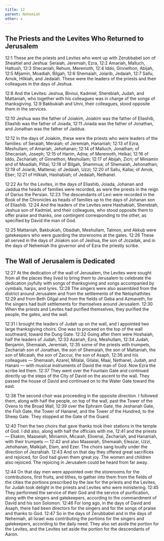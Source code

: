 ```yaml
---
title: 12
parent: Nehemiah
other: x
---
```


## The Priests and the Levites Who Returned to Jerusalem

<a name="12:1">12:1</a> These are the priests and Levites who went up with Zerubbabel son of Shealtiel and Jeshua: Seraiah, Jeremiah, Ezra, <a name="12:2">12:2</a> Amariah, Malluch, Hattush, <a name="12:3">12:3</a> Shecaniah, Rehum, Meremoth, <a name="12:4">12:4</a> Iddo, Ginnethon, Abijah, <a name="12:5">12:5</a> Mijamin, Moadiah, Bilgah, <a name="12:6">12:6</a> Shemaiah, Joiarib, Jedaiah, <a name="12:7">12:7</a> Sallu, Amok, Hilkiah, and Jedaiah. These were the leaders of the priests and their colleagues in the days of Jeshua.

<a name="12:8">12:8</a> And the Levites: Jeshua, Binnui, Kadmiel, Sherebiah, Judah, and Mattaniah, who together with his colleagues was in charge of the songs of thanksgiving. <a name="12:9">12:9</a> Bakbukiah and Unni, their colleagues, stood opposite them in the services.

<a name="12:10">12:10</a> Jeshua was the father of Joiakim, Joiakim was the father of Eliashib, Eliashib was the father of Joiada, <a name="12:11">12:11</a> Joiada was the father of Jonathan, and Jonathan was the father of Jaddua.

<a name="12:12">12:12</a> In the days of Joiakim, these were the priests who were leaders of the families: of Seraiah, Meraiah; of Jeremiah, Hananiah; <a name="12:13">12:13</a> of Ezra, Meshullam; of Amariah, Jehohanan; <a name="12:14">12:14</a> of Malluch, Jonathan; of Shecaniah, Joseph; <a name="12:15">12:15</a> of Harim, Adna; of Meremoth, Helkai; <a name="12:16">12:16</a> of Iddo, Zechariah; of Ginnethon, Meshullam; <a name="12:17">12:17</a> of Abijah, Zicri; of Miniamin and of Moadiah, Piltai; <a name="12:18">12:18</a> of Bilgah, Shammua; of Shemaiah, Jehonathan; <a name="12:19">12:19</a> of Joiarib, Mattenai; of Jedaiah, Uzzi; <a name="12:20">12:20</a> of Sallu, Kallai; of Amok, Eber; <a name="12:21">12:21</a> of Hilkiah, Hashabiah; of Jedaiah, Nethanel.

<a name="12:22">12:22</a> As for the Levites, in the days of Eliashib, Joiada, Johanan and Jaddua the heads of families were recorded, as were the priests in the reign of Darius the Persian. <a name="12:23">12:23</a> The descendants of Levi were recorded in the Book of the Chronicles as heads of families up to the days of Johanan son of Eliashib. <a name="12:24">12:24</a> And the leaders of the Levites were Hashabiah, Sherebiah, Jeshua son of Kadmiel, and their colleagues, who stood opposite them to offer praise and thanks, one contingent corresponding to the other, as specified by David the man of God.

<a name="12:25">12:25</a> Mattaniah, Bakbukiah, Obadiah, Meshullam, Talmon, and Akkub were gatekeepers who were guarding the storerooms at the gates. <a name="12:26">12:26</a> These all served in the days of Joiakim son of Jeshua, the son of Jozadak, and in the days of Nehemiah the governor and of Ezra the priestly scribe.

## The Wall of Jerusalem is Dedicated

<a name="12:27">12:27</a> At the dedication of the wall of Jerusalem, the Levites were sought from all the places they lived to bring them to Jerusalem to celebrate the dedication joyfully with songs of thanksgiving and songs accompanied by cymbals, harps, and lyres. <a name="12:28">12:28</a> The singers were also assembled from the district around Jerusalem and from the settlements of the Netophathites <a name="12:29">12:29</a> and from Beth Gilgal and from the fields of Geba and Azmaveth, for the singers had built settlements for themselves around Jerusalem. <a name="12:30">12:30</a> When the priests and Levites had purified themselves, they purified the people, the gates, and the wall.

<a name="12:31">12:31</a> I brought the leaders of Judah up on the wall, and I appointed two large thanksgiving choirs. One was to proceed on the top of the wall southward, toward the Dung Gate. <a name="12:32">12:32</a> Going after them were Hoshaiah, half the leaders of Judah, <a name="12:33">12:33</a> Azariah, Ezra, Meshullam, <a name="12:34">12:34</a> Judah, Benjamin, Shemaiah, Jeremiah, <a name="12:35">12:35</a> some of the priests with trumpets, Zechariah son of Jonathan, the son of Shemaiah, the son of Mattaniah, the son of Micaiah, the son of Zaccur, the son of Asaph, <a name="12:36">12:36</a> and his colleagues — Shemaiah, Azarel, Milalai, Gilalai, Maai, Nethanel, Judah, and Hanani — with musical instruments of David the man of God. Now Ezra the scribe led them. <a name="12:37">12:37</a> They went over the Fountain Gate and continued directly up the steps of the City of David on the ascent to the wall. They passed the house of David and continued on to the Water Gate toward the east.

<a name="12:38">12:38</a> The second choir was proceeding in the opposite direction. I followed them, along with half the people, on top of the wall, past the Tower of the Ovens to the Broad Wall, <a name="12:39">12:39</a> over the Ephraim Gate, the Jeshanah Gate, the Fish Gate, the Tower of Hananel, and the Tower of the Hundred, to the Sheep Gate. They stopped at the Gate of the Guard.

<a name="12:40">12:40</a> Then the two choirs that gave thanks took their stations in the temple of God. I did also, along with half the officials with me, <a name="12:41">12:41</a> and the priests — Eliakim, Maaseiah, Miniamin, Micaiah, Elioenai, Zechariah, and Hananiah, with their trumpets — <a name="12:42">12:42</a> and also Maaseiah, Shemaiah, Eleazar, Uzzi, Jehohanan, Malkijah, Elam, and Ezer. The choirs sang loudly under the direction of Jezrahiah. <a name="12:43">12:43</a> And on that day they offered great sacrifices and rejoiced, for God had given them great joy. The women and children also rejoiced. The rejoicing in Jerusalem could be heard from far away.

<a name="12:44">12:44</a> On that day men were appointed over the storerooms for the contributions, first fruits, and tithes, to gather into them from the fields of the cities the portions prescribed by the law for the priests and the Levites, for Judah took delight in the priests and Levites who were ministering. <a name="12:45">12:45</a> They performed the service of their God and the service of purification, along with the singers and gatekeepers, according to the commandment of David and his son Solomon. <a name="12:46">12:46</a> For long ago, in the days of David and Asaph, there had been directors for the singers and for the songs of praise and thanks to God. <a name="12:47">12:47</a> So in the days of Zerubbabel and in the days of Nehemiah, all Israel was contributing the portions for the singers and gatekeepers, according to the daily need. They also set aside the portion for the Levites, and the Levites set aside the portion for the descendants of Aaron.
